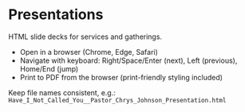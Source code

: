 # Presentations

HTML slide decks for services and gatherings.

- Open in a browser (Chrome, Edge, Safari)
- Navigate with keyboard: Right/Space/Enter (next), Left (previous), Home/End (jump)
- Print to PDF from the browser (print-friendly styling included)

Keep file names consistent, e.g.: `Have_I_Not_Called_You__Pastor_Chrys_Johnson_Presentation.html`

